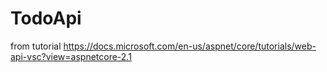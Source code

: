 # TodoApi
from tutorial https://docs.microsoft.com/en-us/aspnet/core/tutorials/web-api-vsc?view=aspnetcore-2.1
